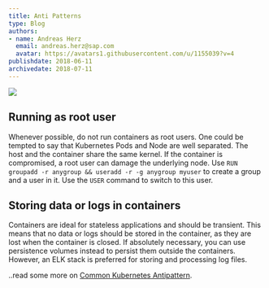 ```yaml
---
title: Anti Patterns
type: Blog
authors: 
- name: Andreas Herz
  email: andreas.herz@sap.com
  avatar: https://avatars1.githubusercontent.com/u/1155039?v=4
publishdate: 2018-06-11
archivedate: 2018-07-11
---
```


![](blog-antipattern.png)

## Running as root user
Whenever possible, do not run containers as root users. One could be 
tempted to say that Kubernetes Pods and Node are well separated. The host and the container 
share the same kernel. If the container is compromised, a root user can damage the underlying 
node. Use `RUN groupadd -r anygroup && useradd -r -g anygroup myuser` to create a group 
and a user in it. Use the `USER` command to switch to this user. 

 
## Storing data or logs in containers
Containers are ideal for stateless applications 
and should be transient. This means that no data or logs should be stored in the 
container, as they are lost when the container is closed. If absolutely necessary, 
you can use persistence volumes instead to persist them outside the containers. 
However, an ELK stack is preferred for storing and processing log files. 

..read some more on [Common Kubernetes Antipattern](https://github.com/gardener/documentation/blob/master/website/documentation/guides/applications/antipattern/_index.md).
